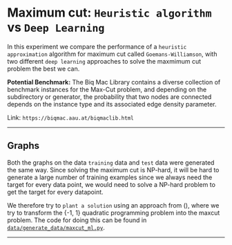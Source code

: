 
# Maximum cut: `Heuristic algorithm` vs `Deep Learning`
In this experiment we compare the performance of a `heuristic approximation` algorithm for maximum cut called `Goemans-Williamson`, with two different `deep learning` approaches to solve the maxmimum cut problem the best we can.



__Potential Benchmark:__ The Biq Mac Library contains a diverse collection of benchmark instances for the Max-Cut problem, and depending on the subdirectory or generator, the probability that two nodes are connected depends on the instance type and its associated edge density parameter.

Link: `https://biqmac.aau.at/biqmaclib.html`

---


## Graphs

Both the graphs on the data `training` data and `test` data were generated the same way. Since solving the maximum cut is NP-hard, it will be hard to generate a large number of training examples since we always need the target for every data point, we would need to solve a NP-hard problem to get the target for every datapoint. 

We therefore try to `plant a solution` using an approach from (), where we try to transform the {-1, 1} quadratic programming problem into the maxcut problem. The code for doing this can be found in [`data/generate_data/maxcut_ml.py`](data/generate_data/maxcut_ml.py).

---